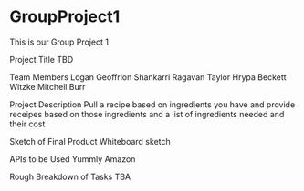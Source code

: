 # GroupProject1
This is our Group Project 1

Project Title
TBD

Team Members
Logan Geoffrion
Shankarri Ragavan
Taylor Hrypa
Beckett Witzke
Mitchell Burr


Project Description
Pull a recipe based on ingredients you have and provide receipes based on those ingredients and a list of ingredients needed and their cost

Sketch of Final Product
Whiteboard sketch

APIs to be Used
Yummly
Amazon

Rough Breakdown of Tasks
TBA
